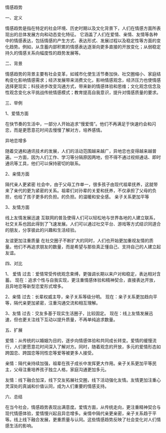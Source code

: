 情感趋势

一、定义

情感趋势是指在特定的社会环境、历史时期以及文化背景下，人们在情感方面所表现出的总体发展方向和动态变化特征。
它涵盖了人们在爱情、亲情、友情等各种中的情感表达，包括情感的产生方式、表达形式、发展过程以及稳定性等方面的变化趋势。例如，从含蓄内部积累的情感表达逐渐向更多直接的开放变化；从弱稳定持久的情感关系向幅度性的趋势发展等。

二、背景

情感趋势的背景主要有社会变革，如城市化使生活节奏加快、社交圈缩小、家庭结构变化影响情感需求；经济发展带来消费文化，影响情感观念，经济压力也使情感选择更现实；科技进步改变沟通方式，带来新的情感体验和思维；文化观念信念及性观念变化水平挑战传统情感模式；教育提高自我意识，提升对情感质量的要求。

三、举例

1、爱情方面

在快节奏的生活中，一部分人开始追求“慢爱情”。他们不再满足于快速约会和闪恋，而是更愿意花时间去慢慢了解对方，培养感情。

异地恋增多

随着交通和通讯技术的发展，人们的活动范围越来越广，异地恋也变得越来越普遍。一方面，因为人们工作、学习等分隔原因两地，但不得不通过视频通话、即时通讯等工具，他们可以保持密切的联系。

2、亲情方面

隔代亲人更紧密
社会中，由于父母工作单一，很多孩子由现代祖辈抚养，这就带来了亲代的更为紧密的关系。祖辈们对孙辈的关爱和抚养，不仅承担了父母的负担，也给了孩子更多的负担。的负担。的温暖和安全感。
亲子关系更加平等

3、友情方面

线上友情发展迅速
互联网的普及使得人们可以轻松地与世界各地的人建立联系，社交关系也因此得到了飞速发展。人们可以通过社交平台、游戏等方式结识同道合的朋友，分享彼此的兴趣和生活经验。

友谊更加注重质量
在社交圈子不断扩大的同时，人们也开始更加重视友情的质量。他们不再追求朋友的数量，而是希望与那些真正懂自己、支持自己的人建立起友谊。

四、对比

1、 爱情
过去：爱情常受传统观念束缚，更强调长期以来户对和稳定，表达相对含蓄。
现在：追求个性与自我实现，更注重情感体验和精神契合，直接表达开放，且异地恋等新型恋爱形式增多。

2、亲情
过去：长辈权威主导，亲子关系等级分明。
现在：亲子关系更加趋向平等，隔代亲更加紧密，注重沟通交流和相互理解。

3、友情
过去：交友多基于现实生活圈子，比较固定。
现在：线上友情发展迅速，但也更关注线下互动以提升质量，不再单纯追求数量。

五、扩展

爱情：从传统的以婚姻为目的，逐步向情感体验和共同成长转变。爱情的缓慢流行，人们更愿意花时间深入了解对方。同时，随着观念的开放，多元的爱情形态如跨国恋、跨国恋等同性恋等爱等被更多人接受。

亲情：隔代亲持续加强，祖辈在孩子成长中发挥更大作用。亲子关系更加平等民主，父母注重培养孩子独立人格，家庭沟通更加多元。

友情：线下融合加深，线下交友拓展社交圈，线下活动强化友情。友情更加注重心灵深处的真诚和价值认同，成为人们重要的情感支持。

六、总结

在当今社会，情感趋势表现出满意度。爱情方面，从传统走向，更注重精神契合与现代情感体验，爱情慢兴起且异恋增多。亲情中隔代亲更亲密，亲子关系趋于平等。线上线下融合发展，更重质量与认同。这些情感趋势反映了社会变化对人们情感生活的影响。
